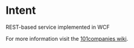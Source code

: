 # Intent
REST-based service implemented in WCF

For more information visit the [101companies wiki](http://www.101companies.org).